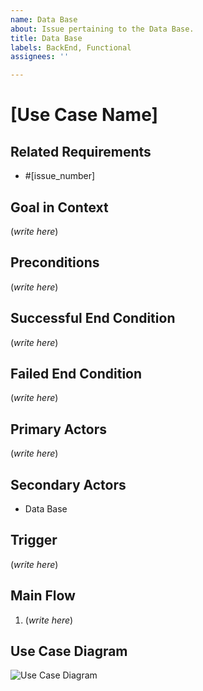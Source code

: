 ```yaml
---
name: Data Base
about: Issue pertaining to the Data Base.
title: Data Base
labels: BackEnd, Functional
assignees: ''

---
```


# [Use Case Name]

## Related Requirements

- #[issue_number]

## Goal in Context

(*write here*)

## Preconditions

(*write here*)

## Successful End Condition

(*write here*)

## Failed End Condition

(*write here*)

## Primary Actors

(*write here*)

## Secondary Actors

- Data Base

## Trigger

(*write here*)

## Main Flow

1. (*write here*)

## Use Case Diagram
![Use Case Diagram](./SoftwareEngineering/Images/use_case_diagram.png)
